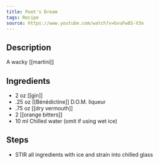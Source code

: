 ```yaml
---
title: Poet's Dream
tags: Recipe
source: https://www.youtube.com/watch?v=bvuFw8S-V3o
---
```

## Description
A wacky [[martini]]
## Ingredients
- 2 oz [[gin]] 
- .25 oz [[Bénédictine]] D.O.M. liqueur
- .75 oz [[dry vermouth]] 
- 2 [[orange bitters]] 
- 10 ml Chilled water (omit if using wet ice)
## Steps
- STIR all ingredients with ice and strain into chilled glass